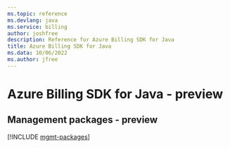 ```yaml
---
ms.topic: reference
ms.devlang: java
ms.service: billing
author: joshfree
description: Reference for Azure Billing SDK for Java
title: Azure Billing SDK for Java
ms.data: 10/06/2022
ms.author: jfree
---
```

# Azure Billing SDK for Java - preview

## Management packages - preview
[!INCLUDE [mgmt-packages](billing-mgmt-index.md)]